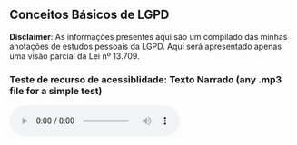 ## Conceitos Básicos de LGPD

**Disclaimer**: As informações presentes aqui são um compilado das minhas anotações de estudos pessoais da LGPD. Aqui será apresentado apenas uma visão parcial da Lei nº 13.709.  
### Teste de recurso de acessiblidade: Texto Narrado (any .mp3 file for a simple test)

<audio controls>  
  <source src="https://github.com/acauatunari/LGPD-studies/blob/main/acessibilidade/Fabio-Brazza-Prazeres-artificiais.ogg" type="audio/ogg">
  <source src="https://github.com/acauatunari/LGPD-studies/blob/main/acessibilidade/Fabio-Brazza-Cancelado.mp3" type="audio/mpeg">
</audio>

